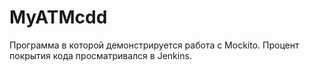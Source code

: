 # MyATMcdd
Программа в которой демонстрируется работа с Mockito. Процент покрытия кода просматривался в Jenkins.
